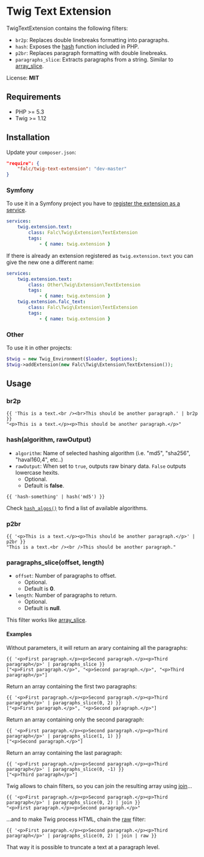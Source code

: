 # Twig Text Extension

TwigTextExtension contains the following filters:

* `br2p`: Replaces double linebreaks formatting into paragraphs.
* `hash`: Exposes the [hash](http://www.php.net/manual/en/function.hash.php) function included in PHP.
* `p2br`: Replaces paragraph formatting with double linebreaks.
* `paragraphs_slice`: Extracts paragraphs from a string. Similar to [array_slice](http://www.php.net/manual/en/function.array-slice.php).

License: **MIT**

## Requirements

* PHP >= 5.3
* Twig >= 1.12

## Installation

Update your `composer.json`:

```json
"require": {
    "falc/twig-text-extension": "dev-master"
}
```

### Symfony

To use it in a Symfony project you have to [register the extension as a service](http://symfony.com/doc/current/cookbook/templating/twig_extension.html#register-an-extension-as-a-service).

```yaml
services:
    twig.extension.text:
        class: Falc\Twig\Extension\TextExtension
        tags:
            - { name: twig.extension }
```

If there is already an extension registered as `twig.extension.text` you can give the new one a different name:

```yaml
services:
    twig.extension.text:
        class: Other\Twig\Extension\TextExtension
        tags:
            - { name: twig.extension }
    twig.extension.falc_text:
        class: Falc\Twig\Extension\TextExtension
        tags:
            - { name: twig.extension }
```

### Other

To use it in other projects:

```php
$twig = new Twig_Environment($loader, $options);
$twig->addExtension(new Falc\Twig\Extension\TextExtension());
```

## Usage

### br2p

```
{{ 'This is a text.<br /><br>This should be another paragraph.' | br2p }}
"<p>This is a text.</p><p>This should be another paragraph.</p>"
```

### hash(algorithm, rawOutput)

* `algorithm`: Name of selected hashing algorithm (i.e. "md5", "sha256", "haval160,4", etc..)
* `rawOutput`: When set to `true`, outputs raw binary data. `False` outputs lowercase hexits.
  * Optional.
  * Default is **false**.

```
{{ 'hash-something' | hash('md5') }}
```

Check [`hash_algos()`](http://www.php.net/manual/en/function.hash-algos.php) to find a list of available algorithms.

### p2br

```
{{ '<p>This is a text.</p><p>This should be another paragraph.</p>' | p2br }}
"This is a text.<br /><br />This should be another paragraph."
```

### paragraphs_slice(offset, length)

* `offset`: Number of paragraphs to offset.
  * Optional.
  * Default is **0**.
* `length`: Number of paragraphs to return.
  * Optional.
  * Default is **null**.

This filter works like [array_slice](http://www.php.net/manual/en/function.array-slice.php).

#### Examples

Without parameters, it will return an arary containing all the paragraphs:

```
{{ '<p>First paragraph.</p><p>Second paragraph.</p><p>Third paragraph</p>' | paragraphs_slice }}
["<p>First paragraph.</p>", "<p>Second paragraph.</p>", "<p>Third paragraph</p>"]
```

Return an array containing the first two paragraphs:

```
{{ '<p>First paragraph.</p><p>Second paragraph.</p><p>Third paragraph</p>' | paragraphs_slice(0, 2) }}
["<p>First paragraph.</p>", "<p>Second paragraph.</p>"]
```

Return an array containing only the second paragraph:

```
{{ '<p>First paragraph.</p><p>Second paragraph.</p><p>Third paragraph</p>' | paragraphs_slice(1, 1) }}
["<p>Second paragraph.</p>"]
```

Return an array containing the last paragraph:

```
{{ '<p>First paragraph.</p><p>Second paragraph.</p><p>Third paragraph</p>' | paragraphs_slice(0, -1) }}
["<p>Third paragraph</p>"]
```

Twig allows to chain filters, so you can join the resulting array using [join](http://twig.sensiolabs.org/doc/filters/join.html)...

```
{{ '<p>First paragraph.</p><p>Second paragraph.</p><p>Third paragraph</p>' | paragraphs_slice(0, 2) | join }}
"<p>First paragraph.</p><p>Second paragraph.</p>"
```

...and to make Twig process HTML, chain the [raw](http://twig.sensiolabs.org/doc/filters/raw.html) filter:

```
{{ '<p>First paragraph.</p><p>Second paragraph.</p><p>Third paragraph</p>' | paragraphs_slice(0, 2) | join | raw }}
```

That way it is possible to truncate a text at a paragraph level.
